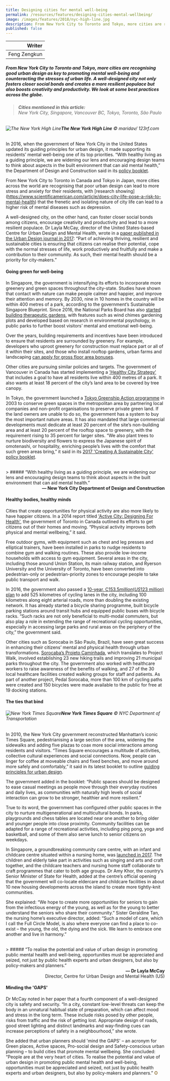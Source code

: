 ```yaml
---
title: Designing cities for mental well-being
permalink: /resources/features/designing-cities-mental-wellbeing/
image: /images/features/2018/nyc-high-line.jpg
description: From New York City to Toronto and Tokyo, more cities are recognising good urban design as key to promoting mental well-being and counteracting the stresses of urban life. A well-designed city not only fosters closer social bonds and creates a more resilient populace but also boosts creativity and productivity. We look at some best practices across the globe.
published: false
---
```


| Writer |
|---:|
| Feng Zengkun |

##### From New York City to Toronto and Tokyo, more cities are recognising good urban design as key to promoting mental well-being and counteracting the stresses of urban life. A well-designed city not only fosters closer social bonds and creates a more resilient populace but also boosts creativity and productivity. We look at some best practices across the globe.

> ###### **Cities mentioned in this article:** <br> New York City, Singapore, Vancouver BC, Tokyo, Toronto, São Paulo

###### ![The New York High Line](/images/features/2018/nyc-high-line.jpg/)**The New York High Line** © maridav/ 123rf.com

In 2016, when the government of New York City in the United States updated its guiding principles for urban design, it made supporting its residents’ mental well-being one of its top priorities. “With healthy living as a guiding principle, we are widening our lens and encouraging design teams to think about aspects in the built environment that can aid mental health,” the Department of Design and Construction said in its [policy booklet](http://www1.nyc.gov/site/ddc/about/guiding-principles.page).

From New York City to Toronto in Canada and Tokyo in Japan, more cities across the world are recognising that poor urban design can lead to more stress and anxiety for their residents, with [research showing] (https://www.scientificamerican.com/article/does-city-life-pose-a-risk-to-mental-health) that the frenetic and isolating nature of city life can lead to a higher risk of mental diseases such as depression.

A well-designed city, on the other hand, can foster closer social bonds among citizens, encourage creativity and productivity and lead to a more resilient populace. Dr Layla McCay, director of the United States-based Centre for Urban Design and Mental Health, wrote in a [paper published in the Urban Design journal in 2017](http://www.udg.org.uk/publications/urban-design-journal-issue/urban-design-142): “Part of achieving thriving, resilient and sustainable cities is ensuring that citizens can realise their potential, cope with the normal stresses of life, work productively and fruitfully and make a contribution to their community. As such, their mental health should be a priority for city-makers.”

#### **Going green for well-being**

In Singapore, the government is intensifying its efforts to incorporate more greenery and green spaces throughout the city-state. Studies have shown that contact with nature can make people calmer and happier, and improve their attention and memory. By 2030, nine in 10 homes in the country will be within 400 metres of a park, according to the government’s Sustainable Singapore Blueprint. Since 2016, the National Parks Board has also [started building therapeutic gardens](https://www.nparks.gov.sg/gardens-parks-and-nature/therapeutic-gardens), with features such as wind chimes gardening plots and developed based on research in environmental psychology, in public parks to further boost visitors’ mental and emotional well-being.

Over the years, building requirements and incentives have been introduced to ensure that residents are surrounded by greenery. For example, developers who uproot greenery for construction must replace part or all of it within their sites, and those who install rooftop gardens, urban farms and landscaping [can apply for gross floor area bonuses](https://www.ura.gov.sg/uol/circulars/2017/Nov/dc17-06).

Other cities are pursuing similar policies and targets. The government of Vancouver in Canada has started implementing a ['Healthy City Strategy'](http://vancouver.ca/people-programs/healthy-city-strategy.aspx) that includes a goal to have all residents live within 400 metres of a park. It also wants at least 18 percent of the city’s land area to be covered by tree canopy.

In Tokyo, the government launched a [Tokyo Greenship Action programme](http://sg.siemens.com/city_of_the_future/_docs/Asian-Green-City-Index.pdf) in 2003 to conserve green spaces in the metropolitan area by partnering local companies and non-profit organisations to preserve private green land. If the land owners are unable to do so, the government has a system to buy the most important nature areas. It has also mandated that large commercial developments must dedicate at least 20 percent of the site’s non-building area and at least 20 percent of the rooftop space to greenery, with the requirement rising to 35 percent for larger sites. “We also plant trees to nurture biodiversity and flowers to express the Japanese spirit of omotenashi, or hospitality, enriching people’s lives with the comfort that such green areas bring,” it said in its [2017 'Creating A Sustainable City' policy booklet](http://www.metro.tokyo.jp/ENGLISH/ABOUT/ENVIRONMENTAL_POLICY/index.htm).

<br> 
> ##### “With healthy living as a guiding principle, we are widening our lens and encouraging design teams to think about aspects in the built environment that can aid mental health.”

<div align="right"><b>— New York City Department of Design and Construction</b></div>

#### **Healthy bodies, healthy minds**

Cities that create opportunities for physical activity are also more likely to have happier citizens. In a 2014 report titled ['Active City: Designing For Health'](https://www1.toronto.ca/wps/portal/contentonly?vgnextoid=c0cca2aa96a26410VgnVCM10000071d60f89RCRD&vgnextchannel=d06e23bf6d481410VgnVCM10000071d60f89RCRD), the government of Toronto in Canada outlined its efforts to get citizens out of their homes and moving. “Physical activity improves both physical and mental wellbeing,” it said.

Free outdoor gyms, with equipment such as chest and leg presses and elliptical trainers, have been installed in parks to nudge residents to combine gym and walking routines. These also provide low-income households with access to gym equipment. Several areas in the city, including those around Union Station, its main railway station, and Ryerson University and the University of Toronto, have been converted into pedestrian-only or pedestrian-priority zones to encourage people to take public transport and walk.

In 2016, the government also passed a [10-year, C$153.5 million (US$123 million) plan](https://www.toronto.ca/services-payments/streets-parking-transportation/cycling-in-toronto/cycle-track-projects/cycling-network-10-year-plan) to add 525 kilometres of cycling lanes in the city, including 100 kilometres along eight arterial roads, more than doubling the existing network. It has already started a bicycle sharing programme, built bicycle parking stations around transit hubs and equipped public buses with bicycle racks. “Such racks are not only beneficial to multi-modal commuters, but also play a role in extending the range of recreational cycling opportunities, especially in accessing large parks and rural areas on the periphery of the city,” the government said.

Other cities such as Sorocaba in São Paulo, Brazil, have seen great success in enhancing their citizens’ mental and physical health through urban transformations. [Sorocaba’s Projeto Caminhada](https://www.c3health.org/wp-content/uploads/2017/07/Urban-health-promotion-and-diabetes-book-FINAL1.pdf), which translates to Project Walk, involved establishing 23 new hiking trails and improving 21 municipal parks throughout the city. The government also worked with healthcare workers to raise awareness of the benefits of walking, and 27 of the 30 local healthcare facilities created walking groups for staff and patients. As part of another project, Pedal Sorocaba, more than 100 km of cycling paths were created and 150 bicycles were made available to the public for free at 19 docking stations.

#### **The ties that bind**

###### ![New York Times Square](/images/features/2018/nyc-times-square.jpg/)**New York Times Square** © NYC Department of Transportation

In 2010, the New York City government reconstructed Manhattan’s iconic Times Square, pedestrianising a large section of the area, widening the sidewalks and adding five plazas to coax more social interactions among residents and visitors. “Times Square encourages a multitude of activities, collective cultural experiences and social connections. Now, people can linger for coffee at moveable chairs and fixed benches, and move around more safely and comfortably,” it said in its latest booklet to outline [guiding principles for urban design](http://www1.nyc.gov/site/ddc/about/guiding-principles.page).

The government added in the booklet: “Public spaces should be designed to ease casual meetings as people move through their everyday routines and daily lives, as communities with naturally high levels of social interaction can grow to be stronger, healthier and more resilient.”

True to its word, the government has configured other public spaces in the city to nurture multigenerational and multicultural bonds. In parks, playgrounds and chess tables are located near one another to bring older and younger people into close proximity. Community facilities can be adapted for a range of recreational activities, including ping pong, yoga and basketball, and some of them also serve lunch to senior citizens on weekdays.

In Singapore, a groundbreaking community care centre, with an infant and childcare centre situated within a nursing home, was [launched in 2017](http://www.straitstimes.com/singapore/health/singapores-first-inter-generational-playground-childcare-centre-in-a-nursing-home). The children and elderly take part in activities such as singing and arts and craft together, and the childcare teachers and nursing home staff collaborate to craft programmes that cater to both age groups. Dr Amy Khor, the country’s Senior Minister of State for Health, added at the centre’s official opening that the government will co-locate eldercare and childcare facilities in about 10 new housing developments across the island to create more tightly-knit communities.

She explained: “We hope to create more opportunities for seniors to gain from the infectious energy of the young, as well as for the young to better understand the seniors who share their community.” Sister Geraldine Tan, the nursing home’s executive director, added: “Such a model of care, which I call the Full Circle Model, is also where everyone can find a place to co-exist – the young, the old, the dying and the sick. We learn to embrace one another and live in harmony.”

<br>
> ##### “To realise the potential and value of urban design in promoting public mental health and well-being, opportunities must be appreciated and seized, not just by public health experts and urban designers, but also by policy-makers and planners.”

<div align="right"><b>— Dr Layla McCay</b><br> Director, Centre for Urban Design and Mental Health (US)</div>

#### **Minding the 'GAPS'**

Dr McCay noted in her paper that a fourth component of a well-designed city is safety and security. “In a city, constant low-level threats can keep the body in an unnatural habitual state of preparation, which can affect mood and stress in the long term. These include risks posed by other people, risks from traffic and the risk of getting lost. Appropriate design of roads, good street lighting and distinct landmarks and way-finding cues can increase perceptions of safety in a neighbourhood,” she wrote.

She added that urban planners should 'mind the GAPS' – an acronym for Green places, Active spaces, Pro-social design and Safety-conscious urban planning – to build cities that promote mental wellbeing. She concluded: “People are at the very heart of cities. To realise the potential and value of urban design in promoting public mental health and well-being, opportunities must be appreciated and seized, not just by public health experts and urban designers, but also by policy-makers and planners.” **<font color="#967942">O</font>**
